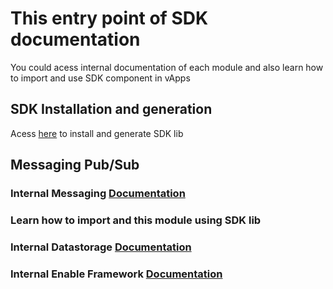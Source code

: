 
# This entry point of SDK documentation

You could acess internal documentation of each module and also learn how to import and use SDK component in vApps


## SDK Installation and generation

Acess [here](https://opensourceprojects.eu/p/vfos/oak/sdk/lib/code/ci/b9306b0a8bfebd61a33113d990aef52c6599f1c5/tree/README.md) to install and generate SDK lib


## Messaging Pub/Sub

### Internal Messaging [Documentation](https://opensourceprojects.eu/p/vfos/middleware/msg/code/ci/7829e240e27461e4f4d87be510117358d43698bf/tree/README.md)

### Learn how to import and this module using SDK lib 



### Internal Datastorage [Documentation](https://opensourceprojects.eu/p/vfos/middleware/msg/code/ci/7829e240e27461e4f4d87be510117358d43698bf/tree/README.md)


### Internal Enable Framework [Documentation](https://git-gris.uninova.pt/vfos/enablers-framework/blob/master/README.md) 

